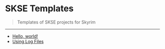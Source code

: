 # SKSE Templates

> Templates of SKSE projects for Skyrim

---

- [Hello, world!](https://github.com/SkyrimScripting/SKSE_Template_HelloWorld)
- [Using Log Files](https://github.com/SkyrimScripting/SKSE_Template_UsingLogFiles)
